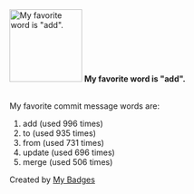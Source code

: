 <img src="https://my-badges.github.io/my-badges/favorite-word.png" alt="My favorite word is &quot;add&quot;." title="My favorite word is &quot;add&quot;." width="128">
<strong>My favorite word is &quot;add&quot;.</strong>
<br><br>

My favorite commit message words are:

1. add (used 996 times)
2. to (used 935 times)
3. from (used 731 times)
4. update (used 696 times)
5. merge (used 506 times)


Created by <a href="https://github.com/my-badges/my-badges">My Badges</a>